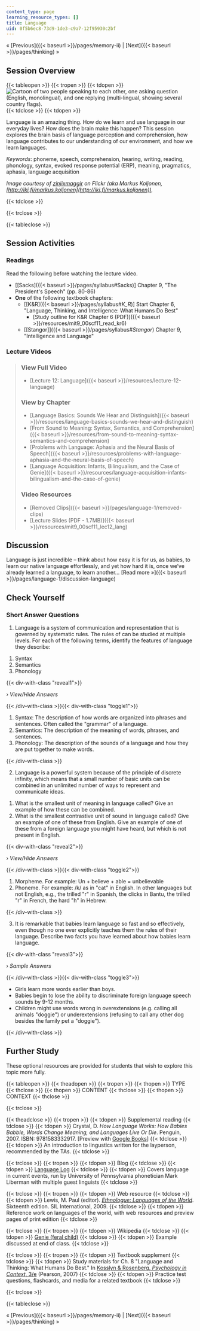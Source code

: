 ```yaml
---
content_type: page
learning_resource_types: []
title: Language
uid: 0f5b6ec8-73d9-1de3-c9a7-12f95930c2bf
---
```


« [Previous]({{< baseurl >}}/pages/memory-ii) | [Next]({{< baseurl >}}/pages/thinking) »

Session Overview
----------------

{{< tableopen >}}
{{< tropen >}}
{{< tdopen >}}
![Cartoon of two people speaking to each other, one asking question (English, monolingual), and one replying (multi-lingual, showing several country flags).](/courses/brain-and-cognitive-sciences/9-00sc-introduction-to-psychology-fall-2011/language-1/lec12_chp.jpg)
{{< tdclose >}}
{{< tdopen >}}


Language is an amazing thing. How do we learn and use language in our everyday lives? How does the brain make this happen? This session explores the brain basis of language perception and comprehension, how language contributes to our understanding of our environment, and how we learn languages.

_Keywords_: phoneme, speech, comprehension, hearing, writing, reading, phonology, syntax, evoked response potential (ERP), meaning, pragmatics, aphasia, language acquisition

_Image courtesy of [zinjixmaggir](http://www.flickr.com/photos/dilaudid/4954719152/) on Flickr (aka Markus Koljonen, [http://iki.fi/markus.koljonen](http://iki.fi/markus.koljonen))._


{{< tdclose >}}

{{< trclose >}}

{{< tableclose >}}

Session Activities
------------------

### Readings

Read the following before watching the lecture video.

*   \[[Sacks]({{< baseurl >}}/pages/syllabus#Sacks)\] Chapter 9, "The President's Speech" (pp. 80-86)
*   **One** of the following textbook chapters:
    *   \[[K&R]({{< baseurl >}}/pages/syllabus#_K_R_)\] Start Chapter 6, "Language, Thinking, and Intelligence: What Humans Do Best"
        *   [Study outline for K&R Chapter 6 (PDF)]({{< baseurl >}}/resources/mit9_00scf11_read_kr6)
    *   [\[Stangor\]]({{< baseurl >}}/pages/syllabus#_Stangor_) Chapter 9, "Intelligence and Language"

### Lecture Videos

> ### View Full Video
> 
> *   [Lecture 12: Language]({{< baseurl >}}/resources/lecture-12-language)
> 
> ### View by Chapter
> 
> *   [Language Basics: Sounds We Hear and Distinguish]({{< baseurl >}}/resources/language-basics-sounds-we-hear-and-distinguish)
> *   [From Sound to Meaning: Syntax, Semantics, and Comprehension]({{< baseurl >}}/resources/from-sound-to-meaning-syntax-semantics-and-comprehension)
> *   [Problems with Language: Aphasia and the Neural Basis of Speech]({{< baseurl >}}/resources/problems-with-language-aphasia-and-the-neural-basis-of-speech)
> *   [Language Acquisition: Infants, Bilingualism, and the Case of Genie]({{< baseurl >}}/resources/language-acquisition-infants-bilingualism-and-the-case-of-genie)
> 
> ### Video Resources
> 
> *   [Removed Clips]({{< baseurl >}}/pages/language-1/removed-clips)
> *   [Lecture Slides (PDF - 1.7MB)]({{< baseurl >}}/resources/mit9_00scf11_lec12_lang)

Discussion
----------

Language is just incredible – think about how easy it is for us, as babies, to learn our native language effortlessly, and yet how hard it is, once we’ve already learned a language, to learn another… [Read more »]({{< baseurl >}}/pages/language-1/discussion-language)

Check Yourself
--------------

### Short Answer Questions

1) Language is a system of communication and representation that is governed by systematic rules. The rules of can be studied at multiple levels. For each of the following terms, identify the features of language they describe:

1.  Syntax
2.  Semantics
3.  Phonology

{{< div-with-class "reveal1">}}

› _View/Hide Answers_

{{< /div-with-class >}}{{< div-with-class "toggle1">}}

1.  Syntax: The description of how words are organized into phrases and sentences. Often called the "grammar" of a language.
2.  Semantics: The description of the meaning of words, phrases, and sentences.
3.  Phonology: The description of the sounds of a language and how they are put together to make words.



{{< /div-with-class >}}

2) Language is a powerful system because of the principle of discrete infinity, which means that a small number of basic units can be combined in an unlimited number of ways to represent and communicate ideas.

1.  What is the smallest unit of meaning in language called? Give an example of how these can be combined.
2.  What is the smallest contrastive unit of sound in language called? Give an example of one of these from English. Give an example of one of these from a foreign language you might have heard, but which is not present in English.

{{< div-with-class "reveal2">}}

› _View/Hide Answers_

{{< /div-with-class >}}{{< div-with-class "toggle2">}}

1.  Morpheme. For example: Un + believe + able = unbelievable
2.  Phoneme. For example: /k/ as in "cat" in English. In other languages but not English, e.g., the trilled "r" in Spanish, the clicks in Bantu, the trilled "r" in French, the hard "h" in Hebrew.

{{< /div-with-class >}}

3) It is remarkable that babies learn language so fast and so effectively, even though no one ever explicitly teaches them the rules of their language. Describe two facts you have learned about how babies learn language.

{{< div-with-class "reveal3">}}

› _Sample Answers_

{{< /div-with-class >}}{{< div-with-class "toggle3">}}

*   Girls learn more words earlier than boys.
*   Babies begin to lose the ability to discriminate foreign language speech sounds by 9-12 months.
*   Children might use words wrong in overextensions (e.g. calling all animals "doggie") or underextensions (refusing to call any other dog besides the family pet a "doggie").

{{< /div-with-class >}}

Further Study
-------------

These optional resources are provided for students that wish to explore this topic more fully.

{{< tableopen >}}
{{< theadopen >}}
{{< tropen >}}
{{< thopen >}}
TYPE
{{< thclose >}}
{{< thopen >}}
CONTENT
{{< thclose >}}
{{< thopen >}}
CONTEXT
{{< thclose >}}

{{< trclose >}}

{{< theadclose >}}
{{< tropen >}}
{{< tdopen >}}
Supplemental reading
{{< tdclose >}}
{{< tdopen >}}
Crystal, D. _How Language Works: How Babies Babble, Words Change Meaning, and Languages Live Or Die_. Penguin, 2007. ISBN: 9781583332917. \[Preview with [Google Books](http://books.google.com/books?id=f1DVuMvbf7IC&pg=PAfrontcover)\]
{{< tdclose >}}
{{< tdopen >}}
An introduction to lingustics written for the layperson, recommended by the TAs.
{{< tdclose >}}

{{< trclose >}}
{{< tropen >}}
{{< tdopen >}}
Blog
{{< tdclose >}}
{{< tdopen >}}
[Language Log](http://languagelog.ldc.upenn.edu/nll/)
{{< tdclose >}}
{{< tdopen >}}
Covers language in current events, run by University of Pennsylvania phonetician Mark Liberman with multiple guest linguists
{{< tdclose >}}

{{< trclose >}}
{{< tropen >}}
{{< tdopen >}}
Web resource
{{< tdclose >}}
{{< tdopen >}}
Lewis, M. Paul (editor). [_Ethnologue: Languages of the World_](http://www.ethnologue.com/). Sixteenth edition. SIL International, 2009.
{{< tdclose >}}
{{< tdopen >}}
Reference work on languages of the world, with web resources and preview pages of print edition
{{< tdclose >}}

{{< trclose >}}
{{< tropen >}}
{{< tdopen >}}
Wikipedia
{{< tdclose >}}
{{< tdopen >}}
[Genie (feral child)](http://en.wikipedia.org/wiki/Genie_%28feral_child%29)
{{< tdclose >}}
{{< tdopen >}}
Example discussed at end of class.
{{< tdclose >}}

{{< trclose >}}
{{< tropen >}}
{{< tdopen >}}
Textbook supplement
{{< tdclose >}}
{{< tdopen >}}
Study materials for Ch. 8 "Language and Thinking: What Humans Do Best." In [Kosslyn & Rosenberg, _Psychology in Context_, 3/e](http://www.pearsonhighered.com/educator/product/Fundamentals-of-Psychology-in-Context/9780205507573.page) (Pearson, 2007)
{{< tdclose >}}
{{< tdopen >}}
Practice test questions, flashcards, and media for a related textbook
{{< tdclose >}}

{{< trclose >}}

{{< tableclose >}}

« [Previous]({{< baseurl >}}/pages/memory-ii) | [Next]({{< baseurl >}}/pages/thinking) »